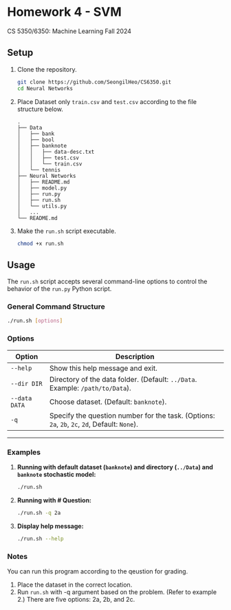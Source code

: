 # Homework 4 - SVM
CS 5350/6350: Machine Learning Fall 2024  

## Setup

1. Clone the repository.
   ```bash
   git clone https://github.com/SeongilHeo/CS6350.git
   cd Neural Networks
   ```

2. Place Dataset only `train.csv` and `test.csv` according to the file structure below.  
   ```
   .
   ├── Data
   │   ├── bank
   │   ├── bool
   │   ├── banknote
   │   │   ├── data-desc.txt
   │   │   ├── test.csv
   │   │   └── train.csv
   │   └── tennis
   ├── Neural Networks
   │   ├── README.md
   │   ├── model.py
   │   ├── run.py
   │   ├── run.sh
   │   └── utils.py
   │   ...
   └── README.md  
    ```

3. Make the `run.sh` script executable.
   ```bash
   chmod +x run.sh
   ```

## Usage

The `run.sh` script accepts several command-line options to control the behavior of the `run.py` Python script.

### General Command Structure

```bash
./run.sh [options]
```

### Options

| Option                 | Description                                                                 |
|------------------------|-----------------------------------------------------------------------------|
| `--help`               | Show this help message and exit.|
| `--dir DIR`            | Directory of the data folder. (Default: `../Data`. Example: `/path/to/Data`).|
| `--data DATA`          | Choose dataset. (Default: `banknote`).|
| `-q`                   | Specify the question number for the task. (Options: `2a`, `2b`, `2c`, `2d`, Default: `None`). |

---
### Examples

1. **Running with default dataset (`banknote`) and directory (`../Data`) and `banknote` stochastic model:**
   ```bash
   ./run.sh
   ```
2. **Running with # Question:**
   ```bash
   ./run.sh -q 2a
   ```

6. **Display help message:**
   ```bash
   ./run.sh --help
   ```

### Notes

You can run this program according to the qeustion  for grading. 

1. Place the dataset in the correct location.
2. Run `run.sh` with -q argument based on the problem. (Refer to example 2.)
   There are five options: 2a, 2b, and 2c.


